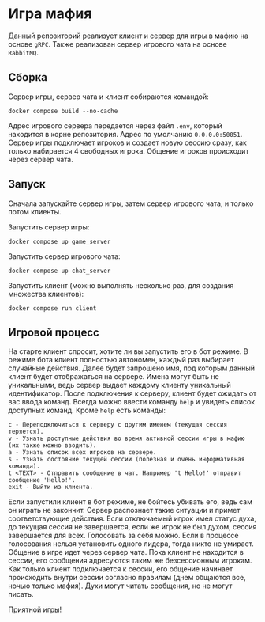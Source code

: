 # Игра мафия
Данный репозиторий реализует клиент и сервер для игры в мафию на основе `gRPC`.
Также реализован сервер игрового чата на основе `RabbitMQ`.

## Сборка
Сервер игры, сервер чата и клиент собираются командой:
```
docker compose build --no-cache
```
Адрес игрового сервера передается через файл `.env`, который находится в корне репозитория.
Адрес по умолчанию `0.0.0.0:50051`.
Сервер игры подключает игроков и создает новую сессию сразу, как только набирается 4 свободных игрока.
Общение игроков происходит через сервер чата.

## Запуск
Сначала запускайте сервер игры, затем сервер игрового чата, и только потом клиенты.

Запустить сервер игры:
```
docker compose up game_server
```
Запустить сервер игрового чата:
```
docker compose up chat_server
```
Запустить клиент (можно выполнять несколько раз, для создания множества клиентов):
```
docker compose run client
```

## Игровой процесс
На старте клиент спросит, хотите ли вы запустить его в бот режиме.
В режиме бота клиент полностью автономен, каждый раз выбирает случайные действия.
Далее будет запрошено имя, под которым данный клиент будет отображаться на сервере.
Имена могут быть не уникальными, ведь сервер выдает каждому клиенту уникальный идентификатор.
После подключения к серверу, клиент будет ожидать от вас ввода команд.
Всегда можно ввести команду `help` и увидеть cписок доступных команд.
Кроме `help` есть команды:
```
c - Переподключиться к серверу с другим именем (текущая сессия теряется).
v - Узнать доступные действия во время активной сессии игры в мафию (их также можно вводить).
a - Узнать список всех игроков на сервере.
s - Узнать состояние текущей сессии (полезная и очень информативная команда).
t <TEXT> - Отправить сообщение в чат. Например 't Hello!' отправит сообщение 'Hello!'.
exit - Выйти из клиента.
```

Если запустили клиент в бот режиме, не бойтесь убивать его, ведь сам он играть не закончит.
Сервер распознает такие ситуации и примет соответствующие действия.
Если отключаемый игрок имел статус духа, до текущая сессия не завершается, 
если же игрок не был духом, сессия завершается для всех.
Голосовать за себя можно.
Если в процессе голосования нельзя установить одного лидера, тогда никто не умирает.
Общение в игре идет через сервер чата. Пока клиент не находится в сессии, его сообщения 
адресуются таким же безсессионным игрокам. Как только клиент подключается к сессии, его 
общение начинает происходить внутри сессии согласно правилам (днем общаются все, ночью только мафия).
Духи могут читать сообщения, но не могут писать.

Приятной игры!
